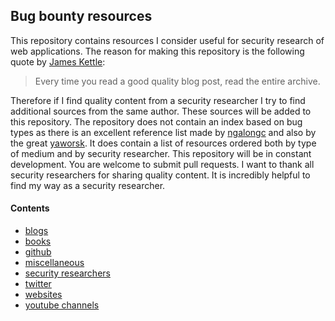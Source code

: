 ## Bug bounty resources
This repository contains resources I consider useful for security research of web applications.
The reason for making this repository is the following quote by [James Kettle](https://portswigger.net/blog/so-you-want-to-be-a-web-security-researcher):
> Every time you read a good quality blog post, read the entire archive.

Therefore if I find quality content from a security researcher I try to find additional sources from the same author.
These sources will be added to this repository.
The repository does not contain an index based on bug types as there is an excellent reference list made by [ngalongc](https://github.com/ngalongc/bug-bounty-reference) and also by the great [yaworsk](https://www.torontowebsitedeveloper.com/hacking-resources).
It does contain a list of resources ordered both by type of medium and by security researcher.
This repository will be in constant development. You are welcome to submit pull requests.
I want to thank all security researchers for sharing quality content. 
It is incredibly helpful to find my way as a security researcher.

#### Contents
  * [blogs](https://github.com/SmitherSec/bug-bounty-resources/blob/master/blogs.md)
  * [books](https://github.com/SmitherSec/bug-bounty-resources/blob/master/books.md)
  * [github](https://github.com/SmitherSec/bug-bounty-resources/blob/master/github.md)
  * [miscellaneous](https://github.com/SmitherSec/bug-bounty-resources/blob/master/miscellaneous.md)
  * [security researchers](https://github.com/SmitherSec/bug-bounty-resources/blob/master/security-researchers.md)
  * [twitter](https://github.com/SmitherSec/bug-bounty-resources/blob/master/twitter.md)
  * [websites](https://github.com/SmitherSec/bug-bounty-resources/blob/master/website.md)
  * [youtube channels](https://github.com/SmitherSec/bug-bounty-resources/blob/master/youtube-channels.md)



